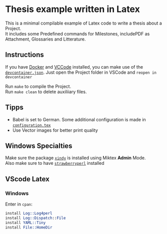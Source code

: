 # Thesis example written in Latex

This is a minimal compilable example of Latex code to write a thesis about a Project.\
It includes some Predefined commands for Milestones, includePDF as Attachment, Glossaries and Litterature.

## Instructions

If you have [Docker](https://www.docker.com/) and [VCCode](https://code.visualstudio.com/) installed, you can make use of the [`devcontainer.json`](./.devcontainer/devcontainer.json). Just open the Project folder in VSCode and `reopen in devcontainer`

Run `make` to compile the Project. \
Run `make clean` to delete auxiliiary files.

## Tipps

- Babel is set to German. Some additional configuration is made in [`configuration.tex`](./tex/Configuration.tex)
- Use Vector images for better print quality

## Windows Specialties

Make sure the package [`xindy`](https://ctan.org/pkg/xindy) is installed using Miktex **Admin** Mode.\
Also make sure to have [`strawberryperl`](https://strawberryperl.com/) installed

## VScode Latex

### Windows

Enter in `cpan`:

```perl
install Log::Log4perl
install Log::Dispatch::File
install YAML::Tiny
install File::HomeDir
```
